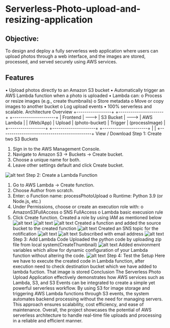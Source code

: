 # Serverless-Photo-upload-and-resizing-application
## Objective: 
To design and deploy a fully serverless web application where users can upload photos through a web interface, and the images are stored, processed, and served securely using AWS services.

## Features
•	Upload photos directly to an Amazon S3 bucket
•	Automatically trigger an AWS Lambda function when a photo is uploaded
•	Lambda can:
o	Process or resize images (e.g., create thumbnails)
o	Store metadata
o	Move or copy images to another bucket
o	Log upload events
•	100% serverless and scalable.
Architecture Overview
+-----------------+                 +----------------------+                +---------------------+
|   Frontend    |      --->     |   S3 Bucket         |    --->      | AWS Lambda    |
|  (Web/App)  |  Upload  | (photo-bucket) | Trigger  | (processImage) |
+------------------+                 +---------------------+               +----------------------+
        |                                                           |
        +--------------------------------------------+
                 View / Download
Step 1: Create two S3 Buckets
1.	Sign in to the AWS Management Console.
2.	Navigate to Amazon S3 → Buckets → Create bucket.
3.	Choose a unique name for both.
4.	Leave other settings default and click Create bucket.

![alt text](image.png)
Step 2: Create a Lambda Function
1.	Go to AWS Lambda → Create function.
2.	Choose Author from scratch.
3.	Enter:
o	Function name: processPhotoUpload
o	Runtime: Python 3.9 (or Node.js, etc.)
4.	Under Permissions, choose or create an execution role with:
o	AmazonS3FullAccess
o	SNS FullAccess
o	Lambda basic execusion rule
5.	Click Create function.
Created a role by using IAM as mentioned below
![alt text](image-1.png)
![alt text](image-2.png)
![alt text](image-3.png)
Created a function and added the source bucket to the created function
![alt text](image-4.png)
Created an SNS topic for the notification 
![alt text](image-5.png)
![alt text](image-6.png)
Subscribed with email address
![alt text](image-7.png)
Step 3: Add Lambda Code
Uploaded the python code by uploading zip file from local system(CreateThumbnail)
![alt text](image-8.png)
Added environment variables which allow for dynamic configuration of your Lambda function without altering the code.
![alt text](image-9.png)
Step 4: Test the Setup
Here we have to execute the created code in Lambda function, after execution need to check destination bucket which we have added to lambda fuction. That image is stored 
Conclusion
The Serverless Photo Upload Application effectively demonstrates how AWS services such as Lambda, S3, and S3 Events can be integrated to create a simple yet powerful serverless workflow. By using S3 for image storage and triggering AWS Lambda functions through S3 events, the system automates backend processing without the need for managing servers. This approach ensures scalability, cost efficiency, and ease of maintenance. Overall, the project showcases the potential of AWS serverless architecture to handle real-time file uploads and processing in a reliable and efficient manner.
